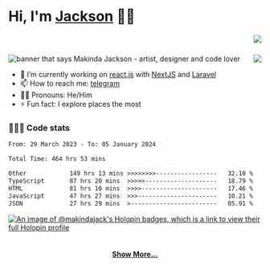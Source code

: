 # Hi, I'm [Jackson](https://twitter.com/makindajack) 👋🏾

<h5 align="right" style="display: 'flex'; align-items: center;">
  <code><img src="https://visitor-badge.laobi.icu/badge?page_id=makindajack"></code>
</h5>

<img src="https://i.imgur.com/H4LkPIJ.png" title="makinda jackson" alt="banner that says Makinda Jackson - artist, designer and code lover">

<img src="https://github-readme-streak-stats.herokuapp.com/?user=makindajack&hide_border=true&date_format=M%20j%5B%2C%20Y%5D&ring=ECC697&fire=F64A24&background=DD272700&sideNums=F68653&currStreakLabel=86C5CB&sideLabels=86C5CB&currStreakNum=E35836" align="right" margin-bottom="20px">

<br>

- 🌱 I’m currently working on [react.js](https://reactjs.org/) with [NextJS](https://nextjs.org/) and [Laravel](https://laravel.com/)
- 📫 How to reach me: [telegram](https://t.me/makindajack)
- 👦🏽 Pronouns: He/Him
- ⚡ Fun fact: I explore places the most

### 👨🏽‍💻 Code stats

<!--START_SECTION:waka-->

```txt
From: 29 March 2023 - To: 05 January 2024

Total Time: 464 hrs 53 mins

Other            149 hrs 13 mins >>>>>>>>-----------------   32.10 %
TypeScript       87 hrs 20 mins  >>>>>--------------------   18.79 %
HTML             81 hrs 10 mins  >>>>---------------------   17.46 %
JavaScript       47 hrs 27 mins  >>>----------------------   10.21 %
JSON             27 hrs 29 mins  >------------------------   05.91 %
```

<!--END_SECTION:waka-->

[![An image of @makindajack's Holopin badges, which is a link to view their full Holopin profile](https://holopin.me/makindajack)](https://holopin.io/@makindajack)

<h4 align="center">
  <br>
  <a href="https://github.com/makindajack?tab=repositories" title="Show Repositories">Show More...</a>
</h4>
